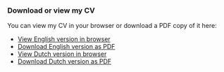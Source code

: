 ### Download or view my CV

You can view my CV in your browser or download a PDF copy of it here:

- [View English version in browser](/resume)
- [Download English version as PDF](/files/roelofjanelsinga-resume-en.pdf)
- [View Dutch version in browser](/mijn-cv)
- [Download Dutch version as PDF](/files/roelofjanelsinga-resume-nl.pdf)